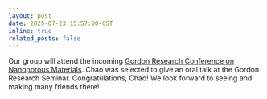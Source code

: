```yaml
---
layout: post
date: 2025-07-23 15:57:00-CST
inline: true
related_posts: false
---
```


Our group will attend the incoming [Gordon Research Conference on Nanoporous Materials](https://www.grc.org/nanoporous-materials-and-their-applications-conference/2025/). Chao was selected to give an oral talk at the Gordon Research Seminar. Congratulations, Chao! We look forward to seeing and making many friends there! 